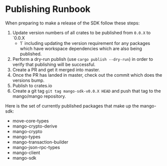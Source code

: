 # Publishing Runbook

When preparing to make a release of the SDK follow these steps:
1. Update version numbers of all crates to be published from `0.0.X` to `0.0.X
   + 1` including updating the version requirement for any packages which have
   workspace dependencies which are also being published.
2. Perform a dry-run publish (use `cargo publish --dry-run`) in order to verify that publishing will be successful.
3. Create a PR and get it merged into master.
4. Once the PR has landed in master, check out the commit which does the versions bump.
5. Publish to crates.io
6. Create a git tag `git tag mango-sdk-v0.0.X HEAD` and push that tag to the mango/mango repository.

Here is the set of currently published packages that make up the mango-sdk:
* move-core-types
* mango-crypto-derive
* mango-crypto
* mango-types
* mango-transaction-builder
* mango-json-rpc-types
* mango-client
* mango-sdk
